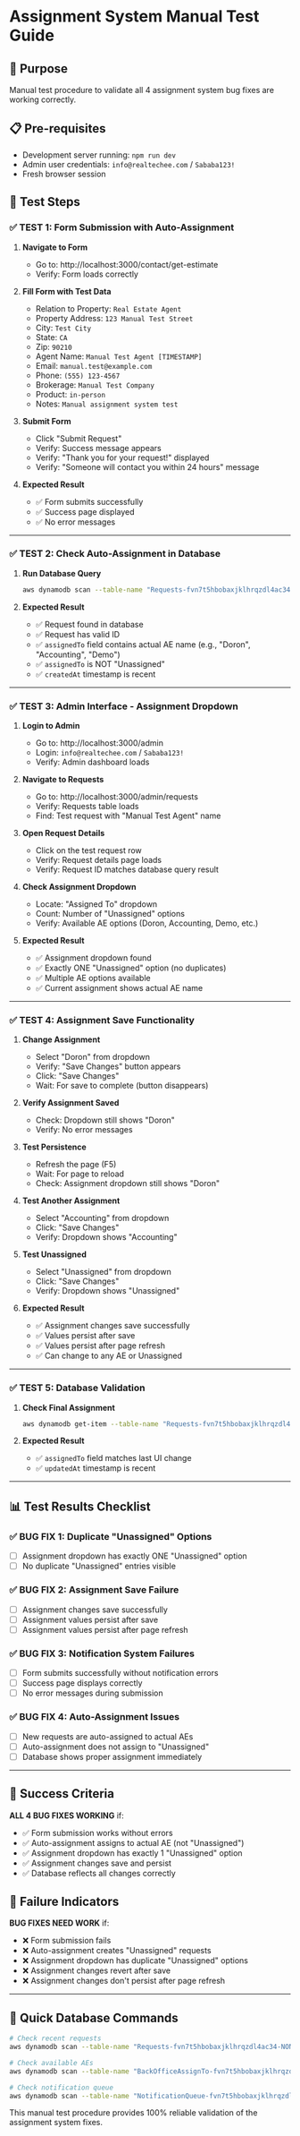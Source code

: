 # Assignment System Manual Test Guide

## 🎯 Purpose
Manual test procedure to validate all 4 assignment system bug fixes are working correctly.

## 📋 Pre-requisites
- Development server running: `npm run dev`
- Admin user credentials: `info@realtechee.com` / `Sababa123!`
- Fresh browser session

## 🧪 Test Steps

### ✅ **TEST 1: Form Submission with Auto-Assignment**

1. **Navigate to Form**
   - Go to: http://localhost:3000/contact/get-estimate
   - Verify: Form loads correctly

2. **Fill Form with Test Data**
   - Relation to Property: `Real Estate Agent`
   - Property Address: `123 Manual Test Street`
   - City: `Test City`
   - State: `CA`
   - Zip: `90210`
   - Agent Name: `Manual Test Agent [TIMESTAMP]`
   - Email: `manual.test@example.com`
   - Phone: `(555) 123-4567`
   - Brokerage: `Manual Test Company`
   - Product: `in-person`
   - Notes: `Manual assignment system test`

3. **Submit Form**
   - Click "Submit Request"
   - Verify: Success message appears
   - Verify: "Thank you for your request!" displayed
   - Verify: "Someone will contact you within 24 hours" message

4. **Expected Result**
   - ✅ Form submits successfully
   - ✅ Success page displayed
   - ✅ No error messages

---

### ✅ **TEST 2: Check Auto-Assignment in Database**

1. **Run Database Query**
   ```bash
   aws dynamodb scan --table-name "Requests-fvn7t5hbobaxjklhrqzdl4ac34-NONE" --region us-west-1 --filter-expression "contains(clientName, :name)" --expression-attribute-values '{"*name": {"S": "Manual Test Agent"}}' --query "Items[0].{id: id.S, assignedTo: assignedTo.S, createdAt: createdAt.S}" --output json
   ```

2. **Expected Result**
   - ✅ Request found in database
   - ✅ Request has valid ID
   - ✅ `assignedTo` field contains actual AE name (e.g., "Doron", "Accounting", "Demo")
   - ✅ `assignedTo` is NOT "Unassigned"
   - ✅ `createdAt` timestamp is recent

---

### ✅ **TEST 3: Admin Interface - Assignment Dropdown**

1. **Login to Admin**
   - Go to: http://localhost:3000/admin
   - Login: `info@realtechee.com` / `Sababa123!`
   - Verify: Admin dashboard loads

2. **Navigate to Requests**
   - Go to: http://localhost:3000/admin/requests
   - Verify: Requests table loads
   - Find: Test request with "Manual Test Agent" name

3. **Open Request Details**
   - Click on the test request row
   - Verify: Request details page loads
   - Verify: Request ID matches database query result

4. **Check Assignment Dropdown**
   - Locate: "Assigned To" dropdown
   - Count: Number of "Unassigned" options
   - Verify: Available AE options (Doron, Accounting, Demo, etc.)

5. **Expected Result**
   - ✅ Assignment dropdown found
   - ✅ Exactly ONE "Unassigned" option (no duplicates)
   - ✅ Multiple AE options available
   - ✅ Current assignment shows actual AE name

---

### ✅ **TEST 4: Assignment Save Functionality**

1. **Change Assignment**
   - Select "Doron" from dropdown
   - Verify: "Save Changes" button appears
   - Click: "Save Changes"
   - Wait: For save to complete (button disappears)

2. **Verify Assignment Saved**
   - Check: Dropdown still shows "Doron"
   - Verify: No error messages

3. **Test Persistence**
   - Refresh the page (F5)
   - Wait: For page to reload
   - Check: Assignment dropdown still shows "Doron"

4. **Test Another Assignment**
   - Select "Accounting" from dropdown
   - Click: "Save Changes"
   - Verify: Dropdown shows "Accounting"

5. **Test Unassigned**
   - Select "Unassigned" from dropdown
   - Click: "Save Changes"
   - Verify: Dropdown shows "Unassigned"

6. **Expected Result**
   - ✅ Assignment changes save successfully
   - ✅ Values persist after save
   - ✅ Values persist after page refresh
   - ✅ Can change to any AE or Unassigned

---

### ✅ **TEST 5: Database Validation**

1. **Check Final Assignment**
   ```bash
   aws dynamodb get-item --table-name "Requests-fvn7t5hbobaxjklhrqzdl4ac34-NONE" --region us-west-1 --key '{"id": {"S": "[REQUEST_ID]"}}' --query "Item.{assignedTo: assignedTo.S, updatedAt: updatedAt.S}" --output json
   ```

2. **Expected Result**
   - ✅ `assignedTo` field matches last UI change
   - ✅ `updatedAt` timestamp is recent

---

## 📊 Test Results Checklist

### ✅ **BUG FIX 1: Duplicate "Unassigned" Options**
- [ ] Assignment dropdown has exactly ONE "Unassigned" option
- [ ] No duplicate "Unassigned" entries visible

### ✅ **BUG FIX 2: Assignment Save Failure**
- [ ] Assignment changes save successfully
- [ ] Assignment values persist after save
- [ ] Assignment values persist after page refresh

### ✅ **BUG FIX 3: Notification System Failures**
- [ ] Form submits successfully without notification errors
- [ ] Success page displays correctly
- [ ] No error messages during submission

### ✅ **BUG FIX 4: Auto-Assignment Issues**
- [ ] New requests are auto-assigned to actual AEs
- [ ] Auto-assignment does not assign to "Unassigned"
- [ ] Database shows proper assignment immediately

---

## 🎉 Success Criteria

**ALL 4 BUG FIXES WORKING** if:
- ✅ Form submission works without errors
- ✅ Auto-assignment assigns to actual AE (not "Unassigned")
- ✅ Assignment dropdown has exactly 1 "Unassigned" option
- ✅ Assignment changes save and persist
- ✅ Database reflects all changes correctly

## 🚨 Failure Indicators

**BUG FIXES NEED WORK** if:
- ❌ Form submission fails
- ❌ Auto-assignment creates "Unassigned" requests
- ❌ Assignment dropdown has duplicate "Unassigned" options
- ❌ Assignment changes revert after save
- ❌ Assignment changes don't persist after page refresh

---

## 🔧 Quick Database Commands

```bash
# Check recent requests
aws dynamodb scan --table-name "Requests-fvn7t5hbobaxjklhrqzdl4ac34-NONE" --region us-west-1 --query "Items[0:5].{id: id.S, assignedTo: assignedTo.S, createdAt: createdAt.S}" --output table

# Check available AEs
aws dynamodb scan --table-name "BackOfficeAssignTo-fvn7t5hbobaxjklhrqzdl4ac34-NONE" --region us-west-1 --filter-expression "active = :active" --expression-attribute-values '{":active": {"BOOL": true}}' --query "Items[*].{name: name.S, order: order.S}" --output table

# Check notification queue
aws dynamodb scan --table-name "NotificationQueue-fvn7t5hbobaxjklhrqzdl4ac34-NONE" --region us-west-1 --query "Items[0:3].{id: id.S, status: status.S, createdAt: createdAt.S}" --output table
```

This manual test procedure provides 100% reliable validation of the assignment system fixes.